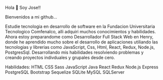 Hola 👋 Soy Jose!! 

Bienvenidos a mi github... 

Estudie tecnologia en desarrollo de software en la Fundacion Universitaria Tecnologico Comfenalco, alli adquiri muchos conocimientos y habilidades.
Ahora estoy preparandome como Desarrollador Full Stack Web en Henry, donde he aprendido mucho sobre el desarrollo de aplicaciones utiliando las tecnologias y librerias como JavaScript, Css, Html, React, Redux, Node.js, PostgresSql. Desarrollando mis habilidades resolviendo problemas y creando proyectos indivduales y grupales desde cero.



Habilidades:
HTML CSS Sass JavaScript Java React Redux Node.js Express PostgreSQL Bootstrap Sequelize SQLite MySQL SQLServer 
